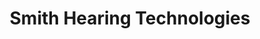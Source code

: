 ---
title: "Smith Hearing Technologies"
url: /springfield/smith-hearing-technologies/
shop: hearing aids
---